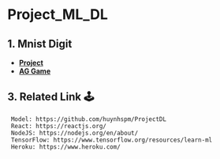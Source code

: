 # Project_ML_DL
## 1. Mnist Digit
- **[Project](https://github.com/lvhuy2002/game-AI-web)** 
- **[AG Game](https://ag-gaming.herokuapp.com)**
## 3. Related Link 🕹️
     Model: https://github.com/huynhspm/ProjectDL
     React: https://reactjs.org/
     NodeJS: https://nodejs.org/en/about/
     TensorFlow: https://www.tensorflow.org/resources/learn-ml
     Heroku: https://www.heroku.com/
